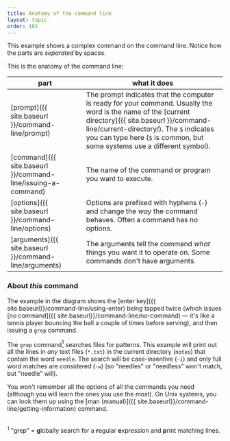```yaml
---
title: Anatomy of the command line
layout: topic
order: 101
---
```


This example shows a complex command on the command line.
Notice how the parts are _separated_ by spaces.


<object id="anatomy" data="{{ site.baseurl }}/images/command-line.svg" type="image/svg+xml"></object>
<!-- TODO: hover and onclick events so can click on diargram to the links -->

This is the anatomy of the command line:

| part     | what it does |
|----------|--------------|
|[prompt]({{ site.baseurl }}/command-line/prompt) | The prompt indicates that the computer is ready for your command. Usually the word is the name of the [current directory]({{ site.baseurl }}/command-line/current-directory/). The `$` indicates you can type here (`$` is common, but some systems use a different symbol). |
|[command]({{ site.baseurl }}/command-line/issuing-a-command) | The name of the command or program you want to execute. |
|[options]({{ site.baseurl }}/command-line/options) | Options are prefixed with hyphens (`-`) and change the _way_ the command behaves. Often a command has no options. |
|[arguments]({{ site.baseurl }}/command-line/arguments) | The arguments tell the command _what_ things you want it to operate on. Some commands don't have arguments. | 


### About _this_ command

The example in the diagram shows the 
[enter key]({{ site.baseurl}}/command-line/using-enter) being tapped twice
(which issues [no command]({{ site.baseurl}}/command-line/no-command)
— it's like a tennis player bouncing the ball a couple of times before serving),
and then issuing a `grep` command.

The `grep` command<a href="#footnote-1"><sup>1</sup></a> searches files for
patterns. This example will print out all the lines in _any_ text files
(`*.txt`) in the current directory (`notes`) that contain the word `needle`.
The search will be case-insentive (`-i`) and only full word matches are
considered (`-w`) (so "needles" or "needless" won't match, but "needle" will).

You won't remember all the options of all the commands you need (although you
will learn the ones you use the most). On Unix systems, you can look them up
using the [man (manual)]({{ site.baseurl}}/command-line/getting-information)
command.

<p><br><sup id="footnote-1">1</sup> "grep" = 
<strong>g</strong>lobally search for a <strong>r</strong>egular 
<strong>e</strong>xpression and <strong>p</strong>rint matching lines.
</p>

